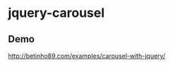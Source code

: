 # jquery-carousel

<h2>Demo</h2>
<a href="http://betinho89.com/examples/carousel-with-jquery/" title="http://betinho89.com/examples/carousel-with-jquery/">http://betinho89.com/examples/carousel-with-jquery/</a>
<br/>
